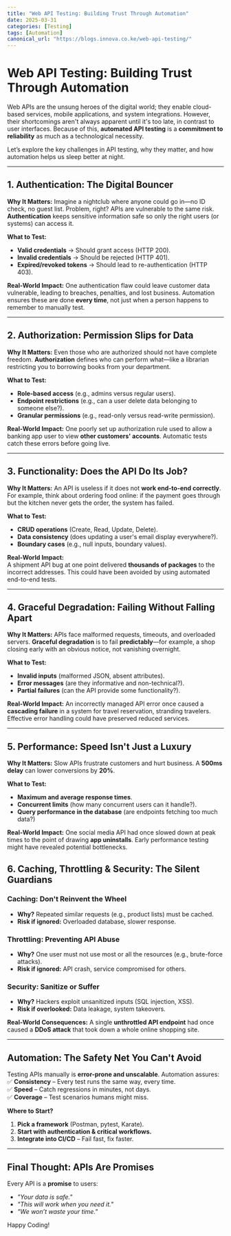 ```yaml
---
title: "Web API Testing: Building Trust Through Automation"
date: 2025-03-31
categories: [Testing]
tags: [Automation]
canonical_url: "https://blogs.innova.co.ke/web-api-testing/"
---
```


# **Web API Testing: Building Trust Through Automation**

Web APIs are the unsung heroes of the digital world; they enable cloud-based services, mobile applications, and system integrations. However, their shortcomings aren't always apparent until it's too late, in contrast to user interfaces. Because of this, **automated API testing** is a **commitment to reliability** as much as a technological necessity.  

Let’s explore the key challenges in API testing, why they matter, and how automation helps us sleep better at night.  

---

## **1. Authentication: The Digital Bouncer**

**Why It Matters:**
Imagine a nightclub where anyone could go in—no ID check, no guest list. Problem, right? APIs are vulnerable to the same risk. **Authentication** keeps sensitive information safe so only the right users (or systems) can access it.

**What to Test:**

- **Valid credentials** → Should grant access (HTTP 200).
- **Invalid credentials** → Should be rejected (HTTP 401).
- **Expired/revoked tokens** → Should lead to re-authentication (HTTP 403).

**Real-World Impact:**
One authentication flaw could leave customer data vulnerable, leading to breaches, penalties, and lost business. Automation ensures these are done **every time**, not just when a person happens to remember to manually test.

---

## **2. Authorization: Permission Slips for Data**

**Why It Matters:**
Even those who are authorized should not have complete freedom. **Authorization** defines who can perform what—like a librarian restricting you to borrowing books from your department.

**What to Test:**

- **Role-based access** (e.g., admins versus regular users).
- **Endpoint restrictions** (e.g., can a user delete data belonging to someone else?).
- **Granular permissions** (e.g., read-only versus read-write permission).

**Real-World Impact:**
One poorly set up authorization rule used to allow a banking app user to view **other customers' accounts**. Automatic tests catch these errors before going live.

---

## **3. Functionality: Does the API Do Its Job?**

**Why It Matters:**
An API is useless if it does not **work end-to-end correctly**. For example, think about ordering food online: if the payment goes through but the kitchen never gets the order, the system has failed.

**What to Test:**

- **CRUD operations** (Create, Read, Update, Delete).
- **Data consistency** (does updating a user's email display everywhere?).
- **Boundary cases** (e.g., null inputs, boundary values).

**Real-World Impact:**  
A shipment API bug at one point delivered **thousands of packages** to the incorrect addresses. This could have been avoided by using automated end-to-end tests.  

---

## **4. Graceful Degradation: Failing Without Falling Apart**  

**Why It Matters:**
APIs face malformed requests, timeouts, and overloaded servers. **Graceful degradation** is to fail **predictably**—for example, a shop closing early with an obvious notice, not vanishing overnight.

**What to Test:**

- **Invalid inputs** (malformed JSON, absent attributes).
- **Error messages** (are they informative and non-technical?).
- **Partial failures** (can the API provide some functionality?).

**Real-World Impact:**
An incorrectly managed API error once caused a **cascading failure** in a system for travel reservation, stranding travelers. Effective error handling could have preserved reduced services.

---

## **5. Performance: Speed Isn't Just a Luxury**

**Why It Matters:**
Slow APIs frustrate customers and hurt business. A **500ms delay** can lower conversions by **20%**.

**What to Test:**

- **Maximum and average response times**.
- **Concurrent limits** (how many concurrent users can it handle?).
- **Query performance in the database** (are endpoints fetching too much data?)

**Real-World Impact:**
One social media API had once slowed down at peak times to the point of drawing **app uninstalls**. Early performance testing might have revealed potential bottlenecks.

## **6. Caching, Throttling & Security: The Silent Guardians**

### **Caching: Don't Reinvent the Wheel**

- **Why?** Repeated similar requests (e.g., product lists) must be cached.
- **Risk if ignored:** Overloaded database, slower response.

### **Throttling: Preventing API Abuse**

- **Why?** One user must not use most or all the resources (e.g., brute-force attacks).
- **Risk if ignored:** API crash, service compromised for others.

### **Security: Sanitize or Suffer**

- **Why?** Hackers exploit unsanitized inputs (SQL injection, XSS).
- **Risk if overlooked:** Data leakage, system takeovers.

**Real-World Consequences:**
A single **unthrottled API endpoint** had once caused a **DDoS attack** that took down a whole online shopping site.

---

## **Automation: The Safety Net You Can't Avoid**

Testing APIs manually is **error-prone and unscalable**. Automation assures:
✅ **Consistency** – Every test runs the same way, every time.  
✅ **Speed** – Catch regressions in minutes, not days.  
✅ **Coverage** – Test scenarios humans might miss.  

**Where to Start?**  

1. **Pick a framework** (Postman, pytest, Karate).  
2. **Start with authentication & critical workflows.**  
3. **Integrate into CI/CD** – Fail fast, fix faster.  

---

## **Final Thought: APIs Are Promises**

Every API is a **promise** to users:  

- *"Your data is safe."*  
- *"This will work when you need it."*  
- *"We won’t waste your time."*

Happy Coding!
